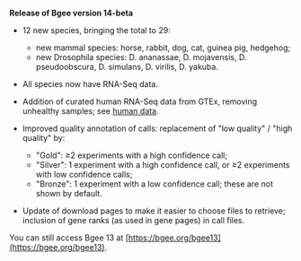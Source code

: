 **Release of Bgee version 14-beta**

* 12 new species, bringing the total to 29:
    * new mammal species: horse, rabbit, dog, cat, guinea pig, hedgehog;
    * new Drosophila species: D. ananassae, D. mojavensis, D.
      pseudoobscura, D. simulans, D. virilis, D. yakuba.
* All species now have RNA-Seq data.
* Addition of curated human RNA-Seq data from GTEx, removing
  unhealthy samples; see [human data](https://bgee.org/bgee14_0/?page=download&action=expr_calls#id1).
* Improved quality annotation of calls: replacement of &quot;low
  quality&quot; / &quot;high quality&quot; by:
    * &quot;Gold&quot;: ≥2 experiments with a high confidence call;
    * &quot;Silver&quot;: 1 experiment with a high confidence call,
      or ≥2 experiments with low confidence calls;
    * &quot;Bronze&quot;: 1 experiment with a low confidence call;
    these are not shown by default.

* Update of download pages to make it easier to choose files to
  retrieve; inclusion of gene ranks (as used in gene pages) in call
  files.

You can still access Bgee 13 at [https://bgee.org/bgee13](https://bgee.org/bgee13).
